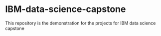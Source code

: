 # IBM-data-science-capstone
This repository is the demonstration for the projects for IBM data science capstone
